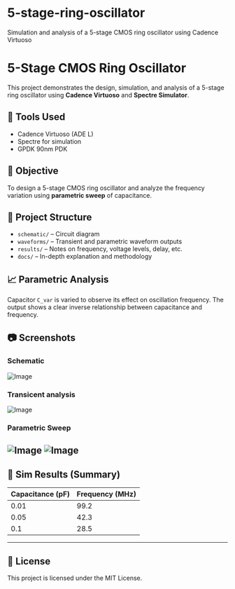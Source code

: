 # 5-stage-ring-oscillator
Simulation and analysis of a 5-stage CMOS ring oscillator using Cadence Virtuoso
# 5-Stage CMOS Ring Oscillator

This project demonstrates the design, simulation, and analysis of a 5-stage ring oscillator using **Cadence Virtuoso** and **Spectre Simulator**.

## 🔧 Tools Used
- Cadence Virtuoso (ADE L)
- Spectre for simulation
- GPDK 90nm PDK

## 🧠 Objective
To design a 5-stage CMOS ring oscillator and analyze the frequency variation using **parametric sweep** of capacitance.

## 📂 Project Structure
- `schematic/` – Circuit diagram
- `waveforms/` – Transient and parametric waveform outputs
- `results/` – Notes on frequency, voltage levels, delay, etc.
- `docs/` – In-depth explanation and methodology

## 📈 Parametric Analysis
Capacitor `C_var` is varied to observe its effect on oscillation frequency. The output shows a clear inverse relationship between capacitance and frequency.

## 📷 Screenshots
### Schematic
![Image](https://github.com/user-attachments/assets/eb83d9e5-3876-40d8-ab41-62fa0b8b329a)

### Transicent analysis
![Image](https://github.com/user-attachments/assets/3dd197c8-4ea6-4aac-940f-ddad81b8869e)
### Parametric Sweep
![Image](https://github.com/user-attachments/assets/a605ec21-90fe-4f8e-8434-d4f7a6e38756)
![Image](https://github.com/user-attachments/assets/1c50a05f-9b83-46fd-a2ac-c09fce2cccd0)
---

## 🧪 Sim Results (Summary)
| Capacitance (pF) | Frequency (MHz) |
|------------------|-----------------|
| 0.01             | 99.2            |
| 0.05             | 42.3            |
| 0.1              | 28.5            |

---

## 📜 License
This project is licensed under the MIT License.
